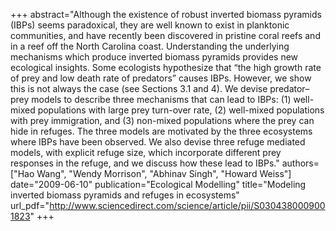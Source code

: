 +++
abstract="Although the existence of robust inverted biomass pyramids (IBPs) seems paradoxical, they are well known to exist in planktonic communities, and have recently been discovered in pristine coral reefs and in a reef off the North Carolina coast. Understanding the underlying mechanisms which produce inverted biomass pyramids provides new ecological insights. Some ecologists hypothesize that “the high growth rate of prey and low death rate of predators” causes IBPs. However, we show this is not always the case (see Sections 3.1 and 4). We devise predator–prey models to describe three mechanisms that can lead to IBPs: (1) well-mixed populations with large prey turn-over rate, (2) well-mixed populations with prey immigration, and (3) non-mixed populations where the prey can hide in refuges. The three models are motivated by the three ecosystems where IBPs have been observed. We also devise three refuge mediated models, with explicit refuge size, which incorporate different prey responses in the refuge, and we discuss how these lead to IBPs."
authors=["Hao Wang", "Wendy Morrison", "Abhinav Singh", "Howard Weiss"]
date="2009-06-10"
publication="Ecological Modelling"
title="Modeling inverted biomass pyramids and refuges in ecosystems"
url_pdf="http://www.sciencedirect.com/science/article/pii/S0304380009001823"
+++
